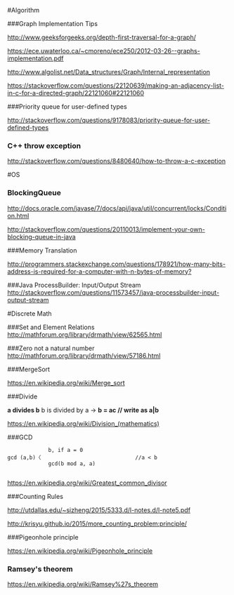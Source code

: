 
#Algorithm


###Graph Implementation Tips

<http://www.geeksforgeeks.org/depth-first-traversal-for-a-graph/>

<https://ece.uwaterloo.ca/~cmoreno/ece250/2012-03-26--graphs-implementation.pdf>

<http://www.algolist.net/Data_structures/Graph/Internal_representation>

<https://stackoverflow.com/questions/22120639/making-an-adjacency-list-in-c-for-a-directed-graph/22121060#22121060>


###Priority queue for user-defined types

<http://stackoverflow.com/questions/9178083/priority-queue-for-user-defined-types>




### C++ throw exception

<http://stackoverflow.com/questions/8480640/how-to-throw-a-c-exception>



#OS

### BlockingQueue

<http://docs.oracle.com/javase/7/docs/api/java/util/concurrent/locks/Condition.html>

<http://stackoverflow.com/questions/20110013/implement-your-own-blocking-queue-in-java>


###Memory Translation 

<http://programmers.stackexchange.com/questions/178921/how-many-bits-address-is-required-for-a-computer-with-n-bytes-of-memory?>

###Java ProcessBuilder: Input/Output Stream
<http://stackoverflow.com/questions/11573457/java-processbuilder-input-output-stream>


#Discrete Math


###Set and Element Relations
<http://mathforum.org/library/drmath/view/62565.html>

###Zero not a natural number
<http://mathforum.org/library/drmath/view/57186.html>

###MergeSort

<https://en.wikipedia.org/wiki/Merge_sort>

###Divide

**a divides b** b is divided by a → **b = ac // write as a|b** 

<https://en.wikipedia.org/wiki/Division_(mathematics)>

###GCD

```
		 	 b, if a = 0
gcd (a,b)〈  							//a < b 
  			 gcd(b mod a, a)
 

```

<https://en.wikipedia.org/wiki/Greatest_common_divisor>

###Counting Rules

<http://utdallas.edu/~sizheng/2015/5333.d/l-notes.d/l-note5.pdf>

<http://krisyu.github.io/2015/more_counting_problem:principle/>


###Pigeonhole principle

<https://en.wikipedia.org/wiki/Pigeonhole_principle>


### Ramsey's theorem
<https://en.wikipedia.org/wiki/Ramsey%27s_theorem>




